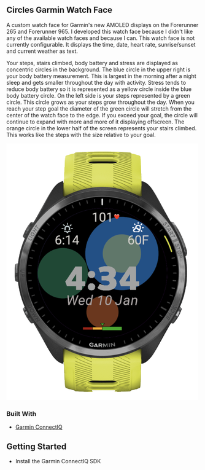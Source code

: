## Circles Garmin Watch Face

A custom watch face for Garmin's new AMOLED displays on the Forerunner 265 and Forerunner 965. I developed this watch face because I didn't like any of the available watch faces and because I can. This watch face is not currently configurable. It displays the time, date, heart rate, sunrise/sunset and current weather as text.

Your steps, stairs climbed, body battery and stress are displayed as concentric circles in the background. The blue circle in the upper right is your body battery measurement. This is largest in the morning after a night sleep and gets smaller throughout the day with activity. Stress tends to reduce body battery so it is represented as a yellow circle inside the blue body battery circle. On the left side is your steps represented by a green circle. This circle grows as your steps grow throughout the day. When you reach your step goal the diameter of the green circle will stretch from the center of the watch face to the edge. If you exceed your goal, the circle will continue to expand with more and more of it displaying offscreen. The orange circle in the lower half of the screen represents your stairs climbed. This works like the steps with the size relative to your goal.

![screenshot](https://github.com/paulvezzetti/Circles/blob/master/watchface.png)

### Built With

* [Garmin ConnectIQ](connect-iq-url)

## Getting Started

* Install the Garmin ConnectIQ SDK
 

[connect-iq-url]: https://developer.garmin.com/connect-iq/monkey-c/
